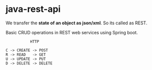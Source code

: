 # java-rest-api
We transfer the **state of an object as json/xml**. So its called as REST.

Basic CRUD operations in REST web services using Spring boot.

               HTTP
```               
C -> CREATE -> POST
R -> READ   -> GET
U -> UPDATE -> PUT
D -> DELETE -> DELETE
```
